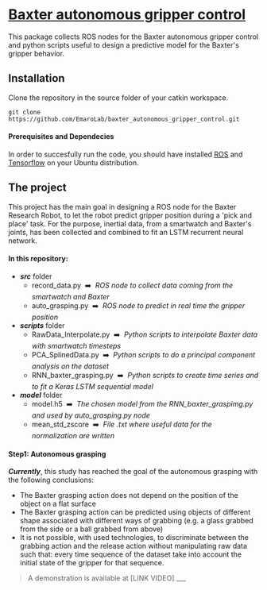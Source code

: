 # [Baxter autonomous gripper control](https://emarolab.github.io/baxter_autonomous_gripper_control/)
This package collects ROS nodes for the Baxter autonomous gripper control and python scripts useful to design a predictive model for the Baxter's gripper behavior.


## Installation

Clone the repository in the source folder of your catkin workspace.

    git clone https://github.com/EmaroLab/baxter_autonomous_gripper_control.git


#### Prerequisites and Dependecies

In order to succesfully run the code, you should have installed [ROS](http://wiki.ros.org/kinetic/Installation/Ubuntu) and [Tensorflow](https://www.tensorflow.org/install) on your Ubuntu distribution.


## The project

This project has the main goal in designing a ROS node for the Baxter Research Robot, to let the robot predict gripper position during a 'pick and place' task.
For the purpose, inertial data, from a smartwatch and Baxter's joints, has been collected and combined to fit an LSTM recurrent neural network.

#### In this repository:
* **_src_** folder
  * record_data.py &nbsp;:arrow_right:&nbsp;  _ROS node to collect data coming from the smartwatch and Baxter_
  * auto_grasping.py &nbsp;:arrow_right:&nbsp; _ROS node to predict in real time the gripper position_  
* **_scripts_** folder
  * RawData_Interpolate.py  &nbsp;:arrow_right:&nbsp; _Python scripts to interpolate Baxter data with smartwatch timesteps_
  * PCA_SplinedData.py &nbsp;:arrow_right:&nbsp; _Python scripts to do a principal component analysis on the dataset_
  * RNN_baxter_grasping.py &nbsp;:arrow_right:&nbsp; _Python scripts to create time series and to fit a Keras LSTM sequential model_
* **_model_** folder
  * model.h5 &nbsp;:arrow_right:&nbsp;  _The chosen model from the RNN_baxter_graspimg.py and used by auto_grasping.py node_ 
  * mean_std_zscore &nbsp;:arrow_right:&nbsp; _File .txt where useful data for the normalization are written_

#### Step1: Autonomous grasping
**_Currently_**, this study has reached the goal of the autonomous grasping with the following conclusions:
  * The Baxter grasping action does not depend on the position of the object on a flat surface
  * The Baxter grasping action can be predicted using objects of different shape associated with different ways of grabbing      (e.g. a glass grabbed from the side or a ball grabbed from above)
  * It is not possible, with used technologies, to discriminate between the grabbing action and the release action without       manipulating raw data such that: every time sequence of the dataset take into account the initial state of the gripper       for that sequence.
> A demonstration is available at [LINK VIDEO] ___
